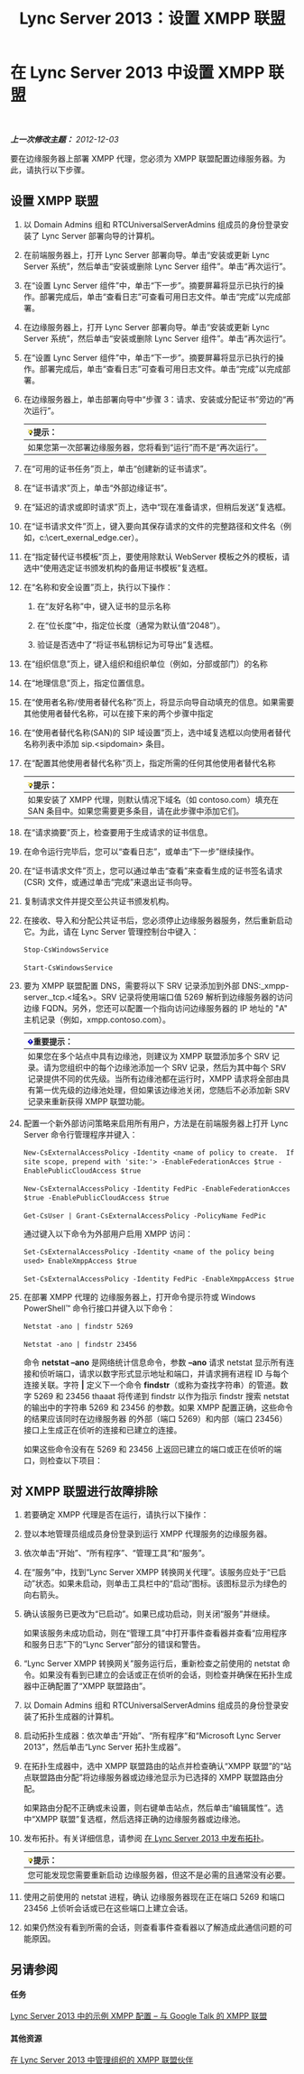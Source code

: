 ﻿---
title: Lync Server 2013：设置 XMPP 联盟
TOCTitle: 设置 XMPP 联盟
ms:assetid: 5fda6cb7-8d4d-495d-90c7-601f1036e085
ms:mtpsurl: https://technet.microsoft.com/zh-cn/library/JJ204939(v=OCS.15)
ms:contentKeyID: 49313012
ms.date: 05/19/2016
mtps_version: v=OCS.15
ms.translationtype: HT
---

# 在 Lync Server 2013 中设置 XMPP 联盟

 

_**上一次修改主题：** 2012-12-03_

要在边缘服务器上部署 XMPP 代理，您必须为 XMPP 联盟配置边缘服务器。为此，请执行以下步骤。

## 设置 XMPP 联盟

1.  以 Domain Admins 组和 RTCUniversalServerAdmins 组成员的身份登录安装了 Lync Server 部署向导的计算机。

2.  在前端服务器上，打开 Lync Server 部署向导。单击“安装或更新 Lync Server 系统”，然后单击“安装或删除 Lync Server 组件”。单击“再次运行”。

3.  在“设置 Lync Server 组件”中，单击“下一步”。摘要屏幕将显示已执行的操作。部署完成后，单击“查看日志”可查看可用日志文件。单击“完成”以完成部署。

4.  在边缘服务器上，打开 Lync Server 部署向导。单击“安装或更新 Lync Server 系统”，然后单击“安装或删除 Lync Server 组件”。单击“再次运行”。

5.  在“设置 Lync Server 组件”中，单击“下一步”。摘要屏幕将显示已执行的操作。部署完成后，单击“查看日志”可查看可用日志文件。单击“完成”以完成部署。

6.  在边缘服务器上，单击部署向导中“步骤 3：请求、安装或分配证书”旁边的“再次运行”。
    
    <table>
    <thead>
    <tr class="header">
    <th><img src="images/Gg398094.tip(OCS.15).gif" title="tip" alt="tip" />提示：</th>
    </tr>
    </thead>
    <tbody>
    <tr class="odd">
    <td>如果您第一次部署边缘服务器，您将看到“运行”而不是“再次运行”。</td>
    </tr>
    </tbody>
    </table>


7.  在“可用的证书任务”页上，单击“创建新的证书请求”。

8.  在“证书请求”页上，单击“外部边缘证书”。

9.  在“延迟的请求或即时请求”页上，选中“现在准备请求，但稍后发送”复选框。

10. 在“证书请求文件”页上，键入要向其保存请求的文件的完整路径和文件名（例如，c:\\cert\_exernal\_edge.cer）。

11. 在“指定替代证书模板”页上，要使用除默认 WebServer 模板之外的模板，请选中“使用选定证书颁发机构的备用证书模板”复选框。

12. 在“名称和安全设置”页上，执行以下操作：
    
    1.  在“友好名称”中，键入证书的显示名称
    
    2.  在“位长度”中，指定位长度（通常为默认值“2048”）。
    
    3.  验证是否选中了“将证书私钥标记为可导出”复选框。

13. 在“组织信息”页上，键入组织和组织单位（例如，分部或部门）的名称

14. 在“地理信息”页上，指定位置信息。

15. 在“使用者名称/使用者替代名称”页上，将显示向导自动填充的信息。如果需要其他使用者替代名称，可以在接下来的两个步骤中指定

16. 在“使用者替代名称(SAN)的 SIP 域设置”页上，选中域复选框以向使用者替代名称列表中添加 sip.\<sipdomain\> 条目。

17. 在“配置其他使用者替代名称”页上，指定所需的任何其他使用者替代名称
    
    <table>
    <thead>
    <tr class="header">
    <th><img src="images/Gg398094.tip(OCS.15).gif" title="tip" alt="tip" />提示：</th>
    </tr>
    </thead>
    <tbody>
    <tr class="odd">
    <td>如果安装了 XMPP 代理，则默认情况下域名（如 contoso.com）填充在 SAN 条目中。如果您需要更多条目，请在此步骤中添加它们。</td>
    </tr>
    </tbody>
    </table>


18. 在“请求摘要”页上，检查要用于生成请求的证书信息。

19. 在命令运行完毕后，您可以“查看日志”，或单击“下一步”继续操作。

20. 在“证书请求文件”页上，您可以通过单击“查看”来查看生成的证书签名请求 (CSR) 文件，或通过单击“完成”来退出证书向导。

21. 复制请求文件并提交至公共证书颁发机构。

22. 在接收、导入和分配公共证书后，您必须停止边缘服务器服务，然后重新启动它。为此，请在 Lync Server 管理控制台中键入：
    
        Stop-CsWindowsService
    
        Start-CsWindowsService

23. 要为 XMPP 联盟配置 DNS，需要将以下 SRV 记录添加到外部 DNS:\_xmpp-server.\_tcp.\<域名\>。SRV 记录将使用端口值 5269 解析到边缘服务器的访问边缘 FQDN。另外，您还可以配置一个指向访问边缘服务器的 IP 地址的 "A" 主机记录（例如，xmpp.contoso.com）。
    
    <table>
    <thead>
    <tr class="header">
    <th><img src="images/Gg398794.important(OCS.15).gif" title="important" alt="important" />重要提示：</th>
    </tr>
    </thead>
    <tbody>
    <tr class="odd">
    <td>如果您在多个站点中具有边缘池，则建议为 XMPP 联盟添加多个 SRV 记录。请为您组织中的每个边缘池添加一个 SRV 记录，然后为其中每个 SRV 记录提供不同的优先级。当所有边缘池都在运行时，XMPP 请求将全部由具有第一优先级的边缘池处理，但如果该边缘池关闭，您随后不必添加新 SRV 记录来重新获得 XMPP 联盟功能。</td>
    </tr>
    </tbody>
    </table>


24. 配置一个新外部访问策略来启用所有用户，方法是在前端服务器上打开 Lync Server 命令行管理程序并键入：
    
        New-CsExternalAccessPolicy -Identity <name of policy to create.  If site scope, prepend with 'site:'> -EnableFederationAcces $true -EnablePublicCloudAccess $true
    
        New-CsExternalAccessPolicy -Identity FedPic -EnableFederationAcces $true -EnablePublicCloudAccess $true
    
        Get-CsUser | Grant-CsExternalAccessPolicy -PolicyName FedPic
    
    通过键入以下命令为外部用户启用 XMPP 访问：
    
        Set-CsExternalAccessPolicy -Identity <name of the policy being used> EnableXmppAccess $true
    
        Set-CsExternalAccessPolicy -Identity FedPic -EnableXmppAccess $true

25. 在部署 XMPP 代理的 边缘服务器上，打开命令提示符或 Windows PowerShell™ 命令行接口并键入以下命令：
    
        Netstat -ano | findstr 5269
    
        Netstat -ano | findstr 23456
    
    命令 **netstat –ano** 是网络统计信息命令，参数 **–ano** 请求 netstat 显示所有连接和侦听端口，请求以数字形式显示地址和端口，并请求拥有进程 ID 与每个连接关联。字符 **|** 定义下一个命令 **findstr**（或称为查找字符串）的管道。数字 5269 和 23456 thaaat 将传递到 findstr 以作为指示 findstr 搜索 netstat 的输出中的字符串 5269 和 23456 的参数。如果 XMPP 配置正确，这些命令的结果应该同时在边缘服务器 的外部（端口 5269）和内部（端口 23456）接口上生成正在侦听的连接和已建立的连接。
    
    如果这些命令没有在 5269 和 23456 上返回已建立的端口或正在侦听的端口，则检查以下项目：

## 对 XMPP 联盟进行故障排除

1.  若要确定 XMPP 代理是否在运行，请执行以下操作：

2.  登以本地管理员组成员身份登录到运行 XMPP 代理服务的边缘服务器。

3.  依次单击“开始”、“所有程序”、“管理工具”和“服务”。

4.  在“服务”中，找到“Lync Server XMPP 转换网关代理”。该服务应处于“已启动”状态。如果未启动，则单击工具栏中的“启动”图标。该图标显示为绿色的向右箭头。

5.  确认该服务已更改为“已启动”。如果已成功启动，则关闭“服务”并继续。
    
    如果该服务未成功启动，则在“管理工具”中打开事件查看器并查看“应用程序和服务日志”下的“Lync Server”部分的错误和警告。

6.  “Lync Server XMPP 转换网关”服务运行后，重新检查之前使用的 netstat 命令。如果没有看到已建立的会话或正在侦听的会话，则检查并确保在拓扑生成器中正确配置了“XMPP 联盟路由”。

7.  以 Domain Admins 组和 RTCUniversalServerAdmins 组成员的身份登录安装了拓扑生成器的计算机。

8.  启动拓扑生成器：依次单击“开始”、“所有程序”和“Microsoft Lync Server 2013”，然后单击“Lync Server 拓扑生成器”。

9.  在拓扑生成器中，选中 XMPP 联盟路由的站点并检查确认“XMPP 联盟”的“站点联盟路由分配”将边缘服务器或边缘池显示为已选择的 XMPP 联盟路由分配。
    
    如果路由分配不正确或未设置，则右键单击站点，然后单击“编辑属性”。选中“XMPP 联盟”复选框，然后选择正确的边缘服务器或边缘池。

10. 发布拓扑。有关详细信息，请参阅 [在 Lync Server 2013 中发布拓扑](lync-server-2013-publish-your-topology.md)。
    
    <table>
    <thead>
    <tr class="header">
    <th><img src="images/Gg398094.tip(OCS.15).gif" title="tip" alt="tip" />提示：</th>
    </tr>
    </thead>
    <tbody>
    <tr class="odd">
    <td>您可能发现您需要重新启动 边缘服务器，但这不是必需的且通常没有必要。</td>
    </tr>
    </tbody>
    </table>


11. 使用之前使用的 netstat 进程，确认 边缘服务器现在正在端口 5269 和端口 23456 上侦听会话或已在这些端口上建立会话。

12. 如果仍然没有看到所需的会话，则查看事件查看器以了解造成此通信问题的可能原因。

## 另请参阅

#### 任务

[Lync Server 2013 中的示例 XMPP 配置 – 与 Google Talk 的 XMPP 联盟](lync-server-2013-example-xmpp-configuration-–-xmpp-federation-with-google-talk.md)  

#### 其他资源

[在 Lync Server 2013 中管理组织的 XMPP 联盟伙伴](lync-server-2013-manage-xmpp-federated-partners-for-your-organization.md)


